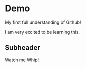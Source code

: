 # Demo 

My first full understanding of Github!

I am very excited to be learning this.

## Subheader

Watch me Whip!
